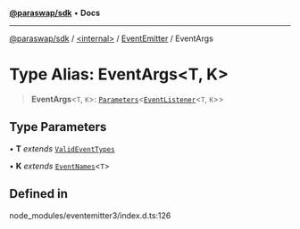 [**@paraswap/sdk**](../../../../README.md) • **Docs**

***

[@paraswap/sdk](../../../../globals.md) / [\<internal\>](../../../README.md) / [EventEmitter](../README.md) / EventArgs

# Type Alias: EventArgs\<T, K\>

> **EventArgs**\<`T`, `K`\>: [`Parameters`](../../../type-aliases/Parameters.md)\<[`EventListener`](EventListener.md)\<`T`, `K`\>\>

## Type Parameters

• **T** *extends* [`ValidEventTypes`](ValidEventTypes.md)

• **K** *extends* [`EventNames`](EventNames.md)\<`T`\>

## Defined in

node\_modules/eventemitter3/index.d.ts:126
